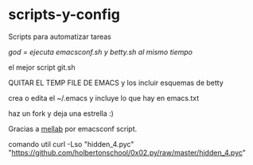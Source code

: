 # scripts-y-config

Scripts para automatizar tareas

*god = ejecuta emacsconf.sh y betty.sh al mismo tiempo*

el mejor script git.sh

QUITAR EL TEMP FILE DE EMACS y los incluir esquemas de betty

crea o edita el ~/.emacs y incluye lo que hay en emacs.txt

haz un fork y deja una estrella :)

Gracias a [mellab](https://github.com/mellab) por emacsconf script.

comando util
curl -Lso "hidden_4.pyc" "https://github.com/holbertonschool/0x02.py/raw/master/hidden_4.pyc"
